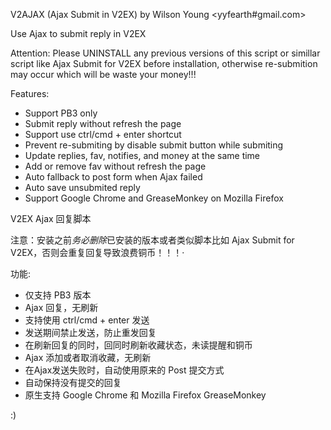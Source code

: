 V2AJAX (Ajax Submit in V2EX)
by Wilson Young <yyfearth#gmail.com>

Use Ajax to submit reply in V2EX

Attention: Please UNINSTALL any previous versions of this script or simillar script like Ajax Submit for V2EX before installation, otherwise re-submition may occur which will be waste your money!!!

Features: 
- Support PB3 only 
- Submit reply without refresh the page 
- Support use ctrl/cmd + enter shortcut 
- Prevent re-submiting by disable submit button while submiting 
- Update replies, fav, notifies, and money at the same time 
- Add or remove fav without refresh the page 
- Auto fallback to post form when Ajax failed 
- Auto save unsubmited reply 
- Support Google Chrome and GreaseMonkey on Mozilla Firefox

V2EX Ajax 回复脚本

注意：安装之前*务必删除*已安装的版本或者类似脚本比如 Ajax Submit for V2EX，否则会重复回复导致浪费铜币！！！·

功能: 
- 仅支持 PB3 版本 
- Ajax 回复，无刷新 
- 支持使用 ctrl/cmd + enter 发送 
- 发送期间禁止发送，防止重发回复 
- 在刷新回复的同时，回同时刷新收藏状态，未读提醒和铜币 
- Ajax 添加或者取消收藏，无刷新 
- 在Ajax发送失败时，自动使用原来的 Post 提交方式 
- 自动保持没有提交的回复 
- 原生支持 Google Chrome 和 Mozilla Firefox GreaseMonkey

:)
